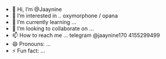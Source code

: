 - 👋 Hi, I’m @Jaaynine
- 👀 I’m interested in .. oxymorphone / opana
- 🌱 I’m currently learning ...
- 💞️ I’m looking to collaborate on ...
- 📫 How to reach me ... telegram @jaaynine170 4155299499
- 😄 Pronouns: ...
- ⚡ Fun fact: ...

<!---
Jaaynine/Jaaynine is a ✨ special ✨ repository because its `README.md` (this file) appears on your GitHub profile.
You can click the Preview link to take a look at your changes.
--->
